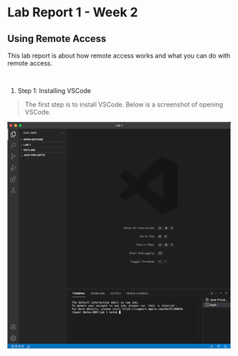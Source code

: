 # Lab Report 1 - Week 2

## Using Remote Access

This lab report is about how remote access works and what you can do with remote access.

<br>

1. Step 1: Installing VSCode

> The first step is to install VSCode. Below is a screenshot of opening VSCode.

![Image](install_vscode.png)